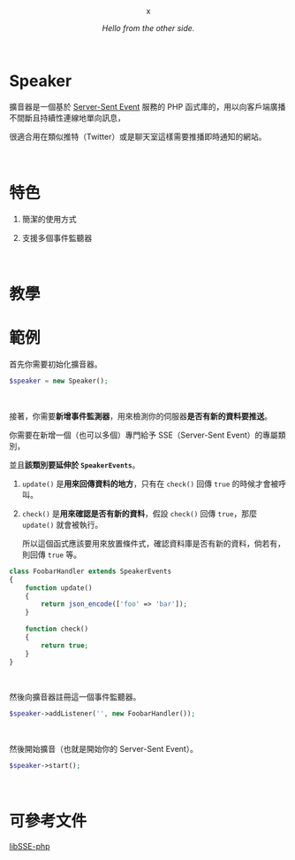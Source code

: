<p align="center">
  x
</p>
<p align="center">
  <i>Hello from the other side.</i>
</p>

&nbsp;

# Speaker

擴音器是一個基於 [Server-Sent Event](http://www.html5rocks.com/en/tutorials/eventsource/basics/) 服務的 PHP 函式庫的，用以向客戶端廣播不間斷且持續性連線地單向訊息，

很適合用在類似推特（Twitter）或是聊天室這樣需要推播即時通知的網站。

&nbsp;

# 特色

1. 簡潔的使用方式

2. 支援多個事件監聽器 

&nbsp;

# 教學

# 範例

首先你需要初始化擴音器。

```php
$speaker = new Speaker();
```

&nbsp;

接著，你需要**新增事件監測器**，用來檢測你的伺服器**是否有新的資料要推送**。

你需要在新增一個（也可以多個）專門給予 SSE（Server-Sent Event）的專屬類別，

並且**該類別要延伸於 `SpeakerEvents`**。

1. `update()` 是**用來回傳資料的地方**，只有在 `check()` 回傳 `true` 的時候才會被呼叫。

2. `check()` 是**用來確認是否有新的資料**，假設 `check()` 回傳 `true`，那麼 `update()` 就會被執行。

    所以這個函式應該要用來放置條件式，確認資料庫是否有新的資料，倘若有，則回傳 `true` 等。

```php
class FoobarHandler extends SpeakerEvents
{
    function update()
    {
        return json_encode(['foo' => 'bar']);
    }
    
    function check()
    {
        return true;
    }
}
```

&nbsp;

然後向擴音器註冊這一個事件監聽器。

```php
$speaker->addListener('', new FoobarHandler());
```

&nbsp;

然後開始擴音（也就是開始你的 Server-Sent Event）。

```php
$speaker->start();
```

&nbsp;

# 可參考文件

[libSSE-php](https://github.com/licson0729/libSSE-php)
